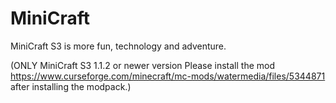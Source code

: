 # MiniCraft
MiniCraft S3 is more fun, technology and adventure.

(ONLY MiniCraft S3 1.1.2 or newer version Please install the mod https://www.curseforge.com/minecraft/mc-mods/watermedia/files/5344871 after installing the modpack.)

